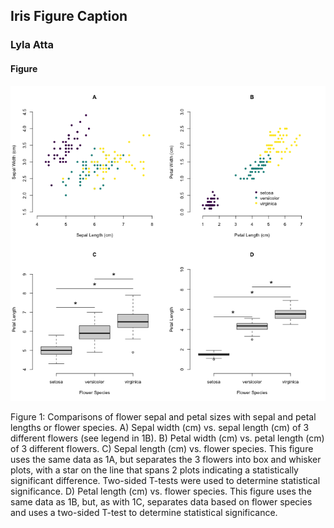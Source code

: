 ## Iris Figure Caption
### Lyla Atta 

#### Figure
![iris figure](./../../week1/code_day3/iris_multi.png) 

Figure 1: Comparisons of flower sepal and petal sizes with sepal and petal lengths or flower species. A) Sepal width (cm) vs. sepal length (cm) of 3 different flowers (see legend in 1B). B) Petal width (cm) vs. petal length (cm) of 3 different flowers. C) Sepal length (cm) vs. flower species. This figure uses the same data as 1A, but separates the 3 flowers into box and whisker plots, with a star on the line that spans 2 plots indicating a statistically significant difference. Two-sided T-tests were used to determine statistical significance. D) Petal length (cm) vs. flower species. This figure uses the same data as 1B, but, as with 1C, separates data based on flower species and uses a two-sided T-test to determine statistical significance. 
